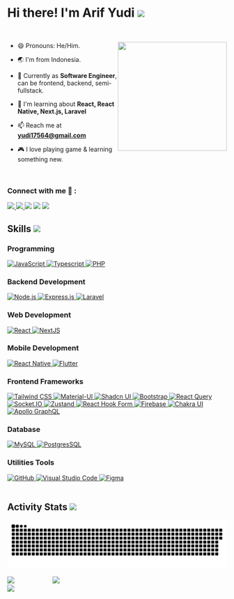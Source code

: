 <h1> Hi there! I'm Arif Yudi <img src = "https://raw.githubusercontent.com/MartinHeinz/MartinHeinz/master/wave.gif" width = 40px> </h1>

<br/>

<img align="right" src="https://i.giphy.com/media/v1.Y2lkPTc5MGI3NjExMWlmdGVkOGhxOGY2OW51djd6dXdwZXg5ZHhxMjFsenVzejJvanloYyZlcD12MV9pbnRlcm5hbF9naWZfYnlfaWQmY3Q9Zw/12BYUePgtn7sis/giphy-downsized.gif" width="250" height="250" frameBorder="0" class="giphy-embed" allowFullScreen></img>

- 😄 Pronouns: He/Him.

- 🌏 I'm from Indonesia.

- 🌱 Currently as **Software Engineer**, can be frontend, backend, semi-fullstack.

- 📖 I'm learning about **React, React Native, Next.js, Laravel**

- 📫 Reach me at **yudi17564@gmail.com**

- 🎮 I love playing game & learning something new.


<br/>

### Connect with me 🔗 :
<a href="mailto:yudi17564@gmail.com" target="_blank">
<img src="https://img.shields.io/badge/Gmail-D14836?style=for-the-badge&logo=gmail&logoColor=white">
</a>
<a href="#" target="_blank">
<img src="https://img.shields.io/badge/Discord-5865F2?style=for-the-badge&logo=discord&logoColor=white">
</a>
<a href="https://www.instagram.com/arif.yudii" target="_blank">
<img src="https://img.shields.io/badge/Arif%20Yudi-%23E4405F.svg?style=for-the-badge&logo=Instagram&logoColor=white"></a>
<a href="https://www.linkedin.com/in/arif-yudi-09aa65176/" target="_blank">
<img src="https://img.shields.io/badge/Arif%20Yudi-%230077B5.svg?style=for-the-badge&logo=linkedin&logoColor=white"></a>
<a href="https://medium.com/@ArifYudi" target="_blank">
<img src="https://img.shields.io/badge/Medium-black?style=for-the-badge&logo=medium&logoColor=white">
</a>
<br>

## Skills <img src="https://media2.giphy.com/media/QssGEmpkyEOhBCb7e1/giphy.gif?cid=ecf05e47a0n3gi1bfqntqmob8g9aid1oyj2wr3ds3mg700bl&rid=giphy.gif" width=24px>

<!-- Programming Languages -->
### Programming

<a href="https://developer.mozilla.org/en-US/docs/Web/JavaScript" target="_blank">
  <img alt="JavaScript" src="https://img.shields.io/badge/JavaScript-F7DF1E?style=for-the-badge&logo=javascript&logoColor=black">
</a>

<a href="https://www.typescriptlang.org/" target="_blank">
  <img alt="Typescript" src="https://img.shields.io/badge/Typescript-3178C6?style=for-the-badge&logo=typescript&logoColor=white">
</a>

<a href="https://www.php.net//" target="_blank">
  <img alt="PHP" src="https://img.shields.io/badge/PHP-777BB4?style=for-the-badge&logo=php&logoColor=white">
</a>


### Backend Development
<a href="https://nodejs.org/" target="_blank">
  <img alt="Node.js" src="https://img.shields.io/badge/Node.js-339933?style=for-the-badge&logo=node.js&logoColor=white">
</a>

<a href="https://expressjs.com/" target="_blank">
  <img alt="Express.js" src="https://img.shields.io/badge/Express.js-000000?style=for-the-badge&logo=express&logoColor=white">
</a>

<a href="https://laravel.com//" target="_blank">
  <img alt="Laravel" src="https://img.shields.io/badge/Laravel-FF2D20?style=for-the-badge&logo=laravel&logoColor=white">
</a>

<!-- Web Development -->
### Web Development
<a href="https://reactjs.org/" target="_blank">
  <img alt="React" src="https://img.shields.io/badge/React-61DAFB?style=for-the-badge&logo=react&logoColor=black">
</a>

<a href="https://nextjs.org/" target="_blank">
  <img alt="NextJS" src="https://img.shields.io/badge/Next_JS-000000?style=for-the-badge&logo=nextdotjs&logoColor=white">
</a>

<!-- Mobile Development -->
### Mobile Development
<a href="https://reactnative.dev/" target="_blank">
  <img alt="React Native" src="https://img.shields.io/badge/React_Native-61DAFB?style=for-the-badge&logo=react&logoColor=black">
</a>

<a href="https://flutter.dev/" target="_blank">
  <img alt="Flutter" src="https://img.shields.io/badge/Flutter-02569B?style=for-the-badge&logo=flutter&logoColor=white">
</a>

<!-- Frontend Frameworks/Libraries -->
### Frontend Frameworks
<a href="https://tailwindcss.com/" target="_blank">
  <img alt="Tailwind CSS" src="https://img.shields.io/badge/Tailwind_CSS-38B2AC?style=for-the-badge&logo=tailwind-css&logoColor=white">
</a>

<a href="https://material-ui.com/" target="_blank">
  <img alt="Material-UI" src="https://img.shields.io/badge/Material--UI-0081CB?style=for-the-badge&logo=mui&logoColor=white">
</a>

<a href="https://ui.shadcn.com/" target="_blank">
  <img alt="Shadcn UI" src="https://img.shields.io/badge/Shadcn--UI-000000?style=for-the-badge&logo=shadcnui&logoColor=white">
</a>

<a href="https://getbootstrap.com/" target="_blank">
  <img alt="Bootstrap" src="https://img.shields.io/badge/Bootstrap-7952B3?style=for-the-badge&logo=bootstrap&logoColor=white">
</a>

<a href="https://tanstack.com/query/v3" target="_blank">
  <img alt="React Query" src="https://img.shields.io/badge/React--Query-FF4154?style=for-the-badge&logo=reactquery&logoColor=white">
</a>

<a href="https://socket.io/" target="_blank">
  <img alt="Socket.IO" src="https://img.shields.io/badge/Socket.IO-010101?style=for-the-badge&logo=socketdotio&logoColor=white">
</a>

<a href="https://github.com/pmndrs/zustand" target="_blank">
  <img alt="Zustand" src="https://img.shields.io/badge/Zustand-F15A24?style=for-the-badge&logo=zustand&logoColor=white">
</a>

<a href="https://react-hook-form.com/" target="_blank">
  <img alt="React Hook Form" src="https://img.shields.io/badge/React_Hook_Form-EC5990?style=for-the-badge&logo=reacthookform&logoColor=white">
</a>

<a href="https://firebase.google.com/" target="_blank">
  <img alt="Firebase" src="https://img.shields.io/badge/Firebase-FFCA28?style=for-the-badge&logo=firebase&logoColor=black">
</a>

<a href="https://www.chakra-ui.com/" target="_blank">
  <img alt="Chakra UI" src="https://img.shields.io/badge/Chakra%20UI-38B2AC?style=for-the-badge&logo=chakra-ui&logoColor=white">
</a>

<a href="https://redux.js.org/introduction/getting-started/" target="_blank">
  <img alt="Apollo GraphQL" src="https://img.shields.io/badge/Redux-311C87?style=for-the-badge&logo=redux&logoColor=white">
</a>

<!-- Database -->
### Database
<a href="https://www.mysql.com/" target="_blank">
  <img alt="MySQL" src="https://img.shields.io/badge/MySQL-4479A1?style=for-the-badge&logo=mysql&logoColor=white">
</a>

<a href="https://www.postgresql.org//" target="_blank">
  <img alt="PostgresSQL" src="https://img.shields.io/badge/PostgreSQL-4169E1?style=for-the-badge&logo=postgresql&logoColor=white">
</a>

<!-- Version Control and Collaboration -->
### Utilities Tools
<a href="https://github.com/" target="_blank">
  <img alt="GitHub" src="https://img.shields.io/badge/GitHub-181717?style=for-the-badge&logo=github&logoColor=white">
</a>

<a href="https://code.visualstudio.com/" target="_blank">
  <img alt="Visual Studio Code" src="https://img.shields.io/badge/Visual_Studio_Code-007ACC?style=for-the-badge&logo=visualstudiocode&logoColor=white">
</a>

<a href="https://www.figma.com/" target="_blank">
  <img alt="Figma" src="https://img.shields.io/badge/Gitlab-F24E1E?style=for-the-badge&logo=gitlab&logoColor=white">
</a>

<br/>
<br/>

## Activity Stats <img src="https://media2.giphy.com/media/QssGEmpkyEOhBCb7e1/giphy.gif?cid=ecf05e47a0n3gi1bfqntqmob8g9aid1oyj2wr3ds3mg700bl&rid=giphy.gif" width=24px>

<!-- Tools and Platforms -->
<picture>
  <source media="(prefers-color-scheme: dark)" srcset="https://raw.githubusercontent.com/muhzryanrey/muhzryanrey/output/github-contribution-grid-snake-dark.svg">
  <source media="(prefers-color-scheme: light)" srcset="https://raw.githubusercontent.com/muhzryanrey/muhzryanrey/output/github-contribution-grid-snake.svg">
  <img alt="github contribution grid snake animation" src="https://raw.githubusercontent.com/muhzryanrey/muhzryanrey/output/github-contribution-grid-snake.svg">
</picture>

<br/>
<br/>

<img align="right" width="400" src='https://github-readme-stats.vercel.app/api/top-langs/?username=Arifyudi26&theme=vue-dark&show_icons=true&hide_border=true&count_private=true' />
<img width="350" src='https://github-readme-stats.vercel.app/api?username=Arifyudi26&theme=vue-dark&show_icons=true&hide_border=true&count_private=true' />
<br/>
<img width="350" src='https://github-readme-streak-stats.herokuapp.com/?user=Arifyudi26&theme=vue-dark&hide_border=true&count_private=true' />
<br/>
